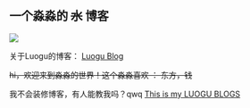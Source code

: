 ## 一个淼淼的 ~~水~~  博客

![](https://ipcounter.ihcr.top/)

关于Luogu的博客：
[Luogu Blog](https://www.luogu.com.cn/blog/JerryMouse1314/)

~~hi，欢迎来到淼淼的世界！这个淼淼喜欢 ： 东方，钱~~

我不会装修博客，有人能教我吗？qwq [This is my LUOGU BLOGS](https://www.luogu.com.cn/blog/JerryMouse1314/)
